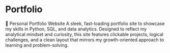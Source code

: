 # Portfolio
🎯 Personal Portfolio Website A sleek, fast-loading portfolio site to showcase my skills in Python, SQL, and data analytics. Designed to reflect my analytical mindset and curiosity, this site features clickable projects, logical challenges, and a clean layout that mirrors my growth-oriented approach to learning and problem-solving.
